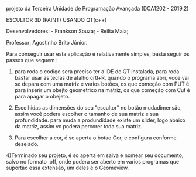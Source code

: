 projeto da Terceira Unidade de Programação Avançada (DCA1202 - 2019.2)

ESCULTOR 3D (PAINT) USANDO QT(c++)

Desenvolvedores:
	- Frankson Souza;
	- Reilta Maia;

Professor: Agostinho Brito Júnior.

Para conseguir usar esta aplicação é relativamente simples, basta seguir os passos que seguem :

 1) para roda o codigo sera preciso ter a IDE do QT instalada, para roda bastar usar as teclas de atalho crtl+R, quando o programa abri, voce vai se depara com uma matriz e varios botões, os que começão com PUT é para inserir um obejto geometrico na matriz, os que começão com Cut é para apagar o obejeto.

  2) Escolhidas as dimensões do seu "escultor" no botão mudadimensão, assim você podera escolher o tamanho de sua matriz e sua profundidade. para muda a produndidade existe um slider, logo abaixo da matriz, assim vc podera percorer toda sua matriz.

  3) Para escolher a cor, é so aperta o botao Cor, e configura conforme desejado.

  4)Terminado seu projeto, é so aperta em salva e nomear seu documento, salvo no formato .off, onde podera ser aberto em varios programas que suportão essa extensão, um deles é o Geomeview.
